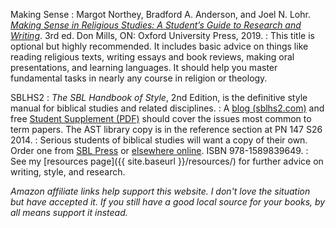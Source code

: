 Making Sense
: Margot Northey, Bradford A. Anderson, and Joel N. Lohr. [*Making Sense in Religious Studies: A Student’s Guide to Research and Writing*](https://amzn.to/32ifUtJ). 3rd ed. Don Mills, ON: Oxford University Press, 2019.
: This title is optional but highly recommended. It includes basic advice on things like reading religious texts, writing essays and book reviews, making oral presentations, and learning languages. It should help you master fundamental tasks in nearly any course in religion or theology.

SBLHS2
: *The SBL Handbook of Style*, 2nd Edition, is the definitive style manual for biblical studies and related disciplines.
: A [blog (sblhs2.com)](https://sblhs2.com) and free [Student Supplement (PDF)](https://www.sbl-site.org/assets/pdfs/pubs/SBLHSsupp2015-02.pdf) should cover the issues most common to term papers. The AST library copy is in the reference section at PN 147 S26 2014.
: Serious students of biblical studies will want a copy of their own. Order one from [SBL Press](https://www.sbl-site.org/publications/SBLHandbookofStyle.aspx) or [elsewhere online](https://amzn.to/36M6fzc). ISBN 978-1589839649.
: See my [resources page]({{ site.baseurl }}/resources/) for further advice on writing, style, and research.

*Amazon affiliate links help support this website. I don't love the situation but have accepted it. If you still have a good local source for your books, by all means support it instead.*

